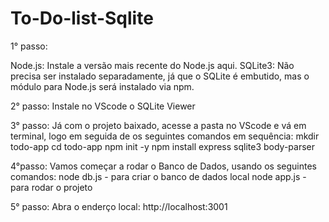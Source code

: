 # To-Do-list-Sqlite
1° passo:

Node.js: Instale a versão mais recente do Node.js aqui.
SQLite3: Não precisa ser instalado separadamente, já que o SQLite é embutido, mas o módulo para Node.js será instalado via npm.

2° passo:
Instale no VScode o SQLite Viewer

3° passo:
Já com o projeto baixado, acesse a pasta no VScode e vá em terminal, logo em seguida de os seguintes comandos em sequência:
mkdir todo-app
cd todo-app
npm init -y
npm install express sqlite3 body-parser

4°passo:
Vamos começar a rodar o Banco de Dados, usando os seguintes comandos:
node db.js - para criar o banco de dados local
node app.js - para rodar o projeto

5° passo: 
Abra o enderço local:
http://localhost:3001

